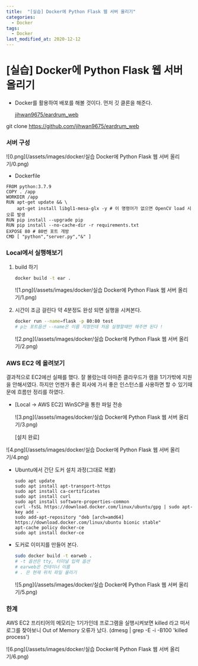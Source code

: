 ```yaml
---
title:  "[실습] Docker에 Python Flask 웹 서버 올리기"
categories:
  - Docker
tags:
  - Docker
last_modified_at: 2020-12-12
---
```

# [실습] Docker에 Python Flask 웹 서버 올리기

- Docker를 활용하여 배포를 해볼 것이다. 먼저 깃 클론을 해준다.

    [jihwan9675/eardrum_web](https://github.com/jihwan9675/eardrum_web)

git clone https://github.com/jihwan9675/eardrum_web

### 서버 구성

![0.png](/assets/images/docker/실습 Docker에 Python Flask 웹 서버 올리기/0.png)

- Dockerfile

```docker
FROM python:3.7.9
COPY . /app
WORKDIR /app
RUN apt-get update && \
    apt-get install libgl1-mesa-glx -y # 이 명령어가 없으면 OpenCV load 시 오류 발생
RUN pip install --upgrade pip
RUN pip install --no-cache-dir -r requirements.txt
EXPOSE 80 # 80번 포트 개방
CMD [ "python","server.py","&" ]
```

### Local에서 실행해보기

1. build 하기

    ```bash
    docker build -t ear .
    ```

    ![1.png](/assets/images/docker/실습 Docker에 Python Flask 웹 서버 올리기/1.png)

2. 시간이 조금 걸린다 약 4분정도 완성 되면 실행을 시켜본다.

    ```bash
    docker run --name=flask -p 80:80 test
    # p는 포트옵션 --name은 이름 지정인데 처음 실행할때만 해주면 된다 !
    ```

    ![2.png](/assets/images/docker/실습 Docker에 Python Flask 웹 서버 올리기/2.png)

### AWS EC2 에 올려보기

결과적으로 EC2에선 실패를 했다. 잘 몰랐는데 아마존 클라우드가 램을 1기가밖에 지원을 안해서였다. 하지만 언젠가 좋은 회사에 가서 좋은 인스턴스를 사용하면 할 수 있기때문에 흐름만 정리를 하였다.

- [Local → AWS EC2] WinSCP을 통한 파일 전송

    ![3.png](/assets/images/docker/실습 Docker에 Python Flask 웹 서버 올리기/3.png)

    [설치 완료]

![4.png](/assets/images/docker/실습 Docker에 Python Flask 웹 서버 올리기/4.png)

- Ubuntu에서 간단 도커 설치 과정(그대로 복붙)

    ```docker
    sudo apt update
    sudo apt install apt-transport-https
    sudo apt install ca-certificates
    sudo apt install curl
    sudo apt install software-properties-common
    curl -fsSL https://download.docker.com/linux/ubuntu/gpg | sudo apt-key add -
    sudo add-apt-repository "deb [arch=amd64] https://download.docker.com/linux/ubuntu bionic stable"
    apt-cache policy docker-ce
    sudo apt install docker-ce
    ```

- 도커로 이미지를 만들어 본다.

    ```bash
    sudo docker build -t earweb .
    # -t 옵션은 tty, 터미널 입력 옵션
    # earweb은 컨테이너 이름
    # . 은 현재 위치 파일 올리기
    ```

    ![5.png](/assets/images/docker/실습 Docker에 Python Flask 웹 서버 올리기/5.png)

### 한계

AWS EC2 프리티어의 메모리는 1기가인데 프로그램을 실행시켜보면 killed 라고 떠서 로그를 찾아보니 Out of Memory 오류가 났다. (dmesg | grep -E -i -B100 'killed process')

![6.png](/assets/images/docker/실습 Docker에 Python Flask 웹 서버 올리기/6.png)